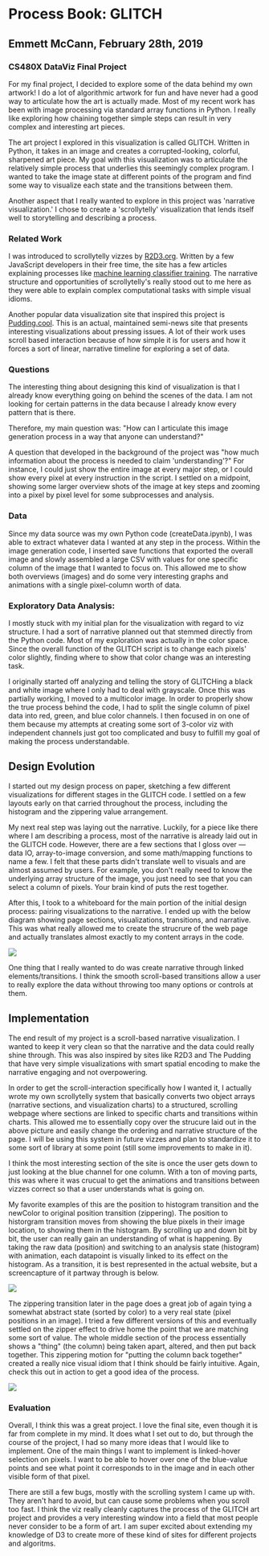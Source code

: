 # Process Book: GLITCH

## Emmett McCann, February 28th, 2019

### CS480X DataViz Final Project

For my final project, I decided to explore some of the data behind my own artwork! I do a lot of algorithmic artwork for fun and have never had a good way to articulate how the art is actually made. Most of my recent work has been with image processing via standard array functions in Python. I really like exploring how chaining together simple steps can result in very complex and interesting art pieces. 

The art project I explored in this visualization is called GLITCH. Written in Python, it takes in an image and creates a corrupted-looking, colorful, sharpened art piece. My goal with this visualization was to articulate the relatively simple process that underlies this seemingly complex program. I wanted to take the image state at different points of the program and find some way to visualize each state and the transitions between them. 

Another aspect that I really wanted to explore in this project was 'narrative visualization.' I chose to create a 'scrollytelly' visualization that lends itself well to storytelling and describing a process.

### Related Work

I was introduced to scrollytelly vizzes by [R2D3.org](http://www.r2d3.us). Written by a few JavaScript developers in their free time, the site has a few articles explaining processes like [machine learning classifier training](http://www.r2d3.us/visual-intro-to-machine-learning-part-1/). The narrative structure and opportunities of scrollytelly's really stood out to me here as they were able to explain complex computational tasks with simple visual idioms. 

Another popular data visualization site that inspired this project is [Pudding.cool](https://pudding.cool). This is an actual, maintained semi-news site that presents interesting visualizations about pressing issues. A lot of their work uses scroll based interaction because of how simple it is for users and how it forces a sort of linear, narrative timeline for exploring a set of data.

### Questions

The interesting thing about designing this kind of visualization is that I already know everything going on behind the scenes of the data. I am not looking for certain patterns in the data because I already know every pattern that is there.

Therefore, my main question was: "How can I articulate this image generation process in a way that anyone can understand?"

A question that developed in the background of the project was "how much information about the process is needed to claim 'understanding'?" For instance, I could just show the entire image at every major step, or I could show every pixel at every instruction in the script. I settled on a midpoint, showing some larger overview shots of the image at key steps and zooming into a pixel by pixel level for some subprocesses and analysis.

### Data

Since my data source was my own Python code (createData.ipynb), I was able to extract whatever data I wanted at any step in the process. Within the image generation code, I inserted save functions that exported the overall image and slowly assembled a large CSV with values for one specific column of the image that I wanted to focus on. This allowed me to show both overviews (images) and do some very interesting graphs and animations with a single pixel-column worth of data.

### Exploratory Data Analysis:

I mostly stuck with my initial plan for the visualization with regard to viz structure. I had a sort of narrative planned out that stemmed directly from the Python code. Most of my exploration was actually in the color space. Since the overall function of the GLITCH script is to change each pixels' color slightly, finding where to show that color change was an interesting task.

I originally started off analyzing and telling the story of GLITCHing a black and white image where I only had to deal with grayscale. Once this was partially working, I moved to a multicolor image. In order to properly show the true process behind the code, I had to split the single column of pixel data into red, green, and blue color channels. I then focused in on one of them because my attempts at creating some sort of 3-color viz with independent channels just got too complicated and busy to fulfill my goal of making the process understandable.

## Design Evolution

I started out my design process on paper, sketching a few different visualizations for different stages in the GLITCH code. I settled on a few layouts early on that carried throughout the process, including the histogram and the zippering value arrangement.

My next real step was laying out the narrative. Luckily, for a piece like there where I am describing a process, most of the narrative is already laid out in the GLITCH code. However, there are a few sections that I gloss over — data IO, array-to-image conversion, and some math/mapping functions to name a few. I felt that these parts didn't translate well to visuals and are almost assumed by users. For example, you don't really need to know the underlying array structure of the image, you just need to see that you can select a column of pixels. Your brain kind of puts the rest together. 

After this, I took to a whiteboard for the main portion of the initial design process: pairing visualizations to the narrative. I ended up with the below diagram showing page sections, visualizations, transitions, and narrative. This was what really allowed me to create the strucrure of the web page and actually translates almost exactly to my content arrays in the code.

![](/Users/emmettmccann/Documents/GitHub/DataVizFinal/ProcessBook/whiteBoardStructure.jpg)

One thing that I really wanted to do was create narrative through linked elements/transitions. I think the smooth scroll-based transitions allow a user to really explore the data without throwing too many options or controls at them.

## Implementation

The end result of my project is a scroll-based narrative visualization. I wanted to keep it very clean so that the narrative and the data could really shine through. This was also inspired by sites like R2D3 and The Pudding that have very simple visualizations with smart spatial encoding to make the narrative engaging and not overpowering. 

In order to get the scroll-interaction specifically how I wanted it, I actually wrote my own scrollytelly system that basically converts two object arrays (narrative sections, and visualization charts) to a structured, scrolling webpage where sections are linked to specific charts and transitions within charts. This allowed me to essentially copy over the strucure laid out in the above picture and easily change the ordering and narrative structure of the page. I will be using this system in future vizzes and plan to standardize it to some sort of library at some point (still some improvements to make in it).

I think the most interesting section of the site is once the user gets down to just looking at the blue channel for one column. With a ton of moving parts, this was where it was crucual to get the animations and transitions between vizzes correct so that a user understands what is going on. 

My favorite examples of this are the position to histogram transition and the newColor to original position transition (zippering). The position to historgram transition moves from showing the blue pixels in their image location, to showing them in the histogram. By scrolling up and down bit by bit, the user can really gain an understanding of what is happening. By taking the raw data (position) and switching to an analysis state (histogram) with animation, each datapoint is visually linked to its effect on the histogram. As a transition, it is best represented in the actual website, but a screencapture of it partway through is below.

![](/Users/emmettmccann/Documents/GitHub/DataVizFinal/ProcessBook/histogram.png)

The zippering transition later in the page does a great job of again tying a somewhat abstract state (sorted by color) to a very real state (pixel positions in an image). I tried a few different versions of this and eventually settled on the zipper effect to drive home the point that we are matching some sort of value. The whole middle section of the process essentially shows a "thing" (the column) being taken apart, altered, and then put back together. This zippering motion for "putting the column back together" created a really nice visual idiom that I think should be fairly intuitive. Again, check this out in action to get a good idea of the process.

![](/Users/emmettmccann/Documents/GitHub/DataVizFinal/ProcessBook/zipper.png)

### Evaluation

Overall, I think this was a great project. I love the final site, even though it is far from complete in my mind. It does what I set out to do, but through the course of the project, I had so many more ideas that I would like to implement. One of the main things I want to implement is linked-hover selection on pixels. I want to be able to hover over one of the blue-value points and see what point it corresponds to in the image and in each other visible form of that pixel. 

There are still a few bugs, mostly with the scrolling system I came up with. They aren't hard to avoid, but can cause some problems when you scroll too fast. I think the viz really cleanly captures the process of the GLITCH art project and provides a very interesting window into a field that most people never consider to be a form of art. I am super excited about extending my knowledge of D3 to create more of these kind of sites for different projects and algoritms. 